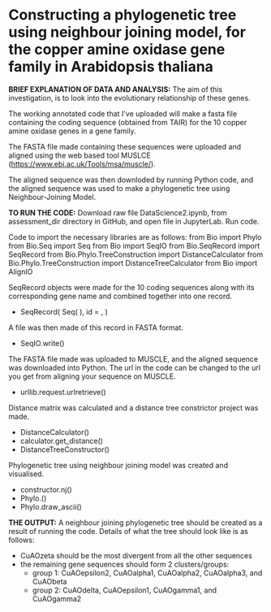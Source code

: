 # Constructing a phylogenetic tree using neighbour joining model, for the copper amine oxidase gene family in Arabidopsis thaliana
 
**BRIEF EXPLANATION OF DATA AND ANALYSIS:**
The aim of this investigation, is to look into the evolutionary relationship of these genes.

The working annotated code that I've uploaded will make a fasta file
containing the coding sequence (obtained from TAIR)
for the 10 copper amine oxidase genes in a gene family.

The FASTA file made containing these sequences were uploaded
and aligned using the web based tool MUSLCE (https://www.ebi.ac.uk/Tools/msa/muscle/). 

The aligned sequence was then downloded by running Python code, 
and the aligned sequence was used to make a phylogenetic tree using Neighbour-Joining Model.


**TO RUN THE CODE:**
Download raw file DataScience2.ipynb, from assessment_dir directory in GitHub, and open file in JupyterLab.
Run code.

Code to import the necessary libraries are as follows:
from Bio import Phylo
from Bio.Seq import Seq 
from Bio import SeqIO
from Bio.SeqRecord import SeqRecord
from Bio.Phylo.TreeConstruction import DistanceCalculator
from Bio.Phylo.TreeConstruction import DistanceTreeCalculator
from Bio import AlignIO 

SeqRecord objects were made for the 10 coding sequences
along with its corresponding gene name and combined together into one record.
 - SeqRecord(
   Seq(
   ),
   id = , 
)

A file was then made of this record in FASTA format. 
 - SeqIO.write()

The FASTA file made was uploaded to MUSCLE, and the aligned sequence was downloaded into Python.
The url in the code can be changed to the url you get from aligning your sequence on MUSCLE. 
 - urllib.request.urlretrieve()


Distance matrix was calculated and a distance tree constrictor project was made.
 - DistanceCalculator()
 - calculator.get_distance()
 - DistanceTreeConstructor()

Phylogenetic tree using neighbour joining model was created and visualised.
 - constructor.nj()
 - Phylo.()
 - Phylo.draw_ascii()


**THE OUTPUT:**
A neighbour joining phylogenetic tree should be created as a result of running the code.
Details of what the tree should look like is as follows:
- CuAOzeta should be the most divergent from all the other sequences 
- the remaining gene sequences should form 2 clusters/groups:
   - group 1: CuAOepsilon2, CuAOalpha1, CuAOalpha2, CuAOalpha3, and CuAObeta
   - group 2: CuAOdelta, CuAOepsilon1, CuAOgamma1, and CuAOgamma2

